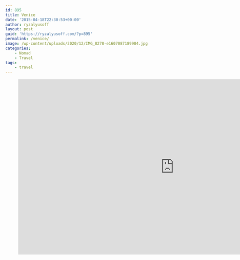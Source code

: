 ```yaml
---
id: 895
title: Venice
date: '2015-04-18T22:30:53+00:00'
author: ryzalyusoff
layout: post
guid: 'https://ryzalyusoff.com/?p=895'
permalink: /venice/
image: /wp-content/uploads/2020/12/IMG_8278-e1607087189984.jpg
categories:
    - Nomad
    - Travel
tags:
    - travel
---
```


<figure class="wp-block-embed-youtube wp-block-embed is-type-video is-provider-youtube wp-embed-aspect-16-9 wp-has-aspect-ratio"><div class="wp-block-embed__wrapper"><span class="embed-youtube" style="text-align:center; display: block;"><iframe allowfullscreen="true" class="youtube-player" height="546" src="https://www.youtube.com/embed/lUeTe5UAevs?version=3&rel=1&fs=1&autohide=2&showsearch=0&showinfo=1&iv_load_policy=1&wmode=transparent" style="border:0;" type="text/html" width="970"></iframe></span></div></figure>